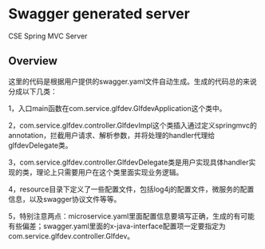 # Swagger generated server

CSE Spring MVC Server


## Overview
这里的代码是根据用户提供的swagger.yaml文件自动生成。生成的代码总的来说分成以下几类：

1，入口main函数在com.service.glfdev.GlfdevApplication这个类中。

2，com.service.glfdev.controller.GlfdevImpl这个类插入通过定义springmvc的annotation，拦截用户请求、解析参数，并将处理的handler代理给glfdevDelegate类。

3，com.service.glfdev.controller.GlfdevDelegate类是用户实现具体handler实现的类，理论上只需要用户在这个类里面实现业务逻辑。


4，resource目录下定义了一些配置文件，包括log4j的配置文件，微服务的配置信息，以及swagger协议文件等等。

5，特别注意两点：microservice.yaml里面配置信息要填写正确，生成的有可能有些偏差；swagger.yaml里面的x-java-interface配置项一定要指定为com.service.glfdev.controller.Glfdev。

